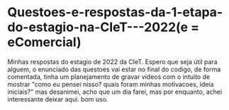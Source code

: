 # Questoes-e-respostas-da-1-etapa-do-estagio-na-CIeT---2022(e = eComercial)
Minhas respostas do estagio de 2022 da CIeT. Espero que seja útil para alguem, o enunciado das questoes vai estar no final do codigo,
de forma comentada, tinha um planejamento de gravar videos com o intuito de mostrar "como eu pensei nisso? quais foram minhas motivacoes, ideia iniciais?"
mas desanimei, acho que um dia farei, mas por enquanto, achei interessante deixar aqui. bom uso.
